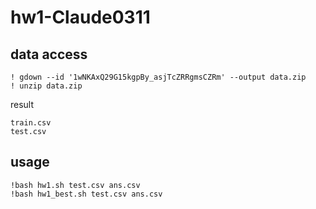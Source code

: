 # hw1-Claude0311

## data access
```
! gdown --id '1wNKAxQ29G15kgpBy_asjTcZRRgmsCZRm' --output data.zip
! unzip data.zip
```
result
```
train.csv
test.csv
```
## usage
```
!bash hw1.sh test.csv ans.csv
!bash hw1_best.sh test.csv ans.csv
```
